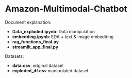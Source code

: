 # Amazon-Multimodal-Chatbot

Document explanation:
- **Data_exploded.ipynb**: Data manipulation
- **embedding.ipynb**: EDA + text & image embedding
- **rag_functions_final.py**
- **streamlit_app_final.py**

Datasets:
- **data.csv**: original dataset
- **exploded_df.csv** manipulated dataset